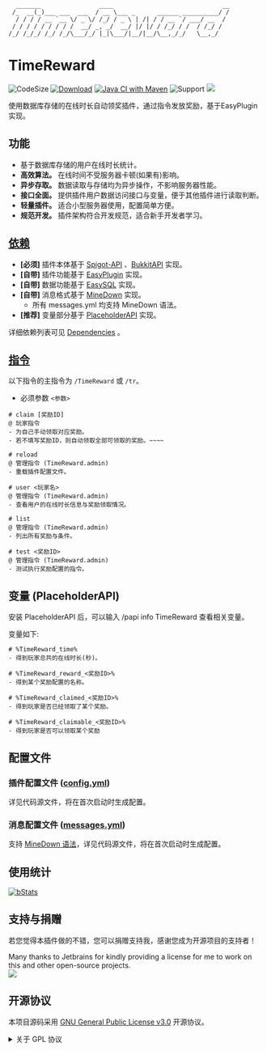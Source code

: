 ```text
  _______                ____                              __
 /_  __(_)___ ___  ___  / __ \___ _      ______ __________/ /
  / / / / __ `__ \/ _ \/ /_/ / _ \ | /| / / __ `/ ___/ __  / 
 / / / / / / / / /  __/ _, _/  __/ |/ |/ / /_/ / /  / /_/ /  
/_/ /_/_/ /_/ /_/\___/_/ |_|\___/|__/|__/\__,_/_/   \__,_/   
```

# TimeReward

![CodeSize](https://img.shields.io/github/languages/code-size/carm-outsource/TimeReward)
[![Download](https://img.shields.io/github/downloads/carm-outsource/TimeReward/total)](https://github.com/carm-outsource/TimeReward/releases)
[![Java CI with Maven](https://github.com/CarmJos/TimeReward/actions/workflows/maven.yml/badge.svg?branch=master)](https://github.com/CarmJos/TimeReward/actions/workflows/maven.yml)
![Support](https://img.shields.io/badge/Minecraft-Java%201.8--Latest-yellow)
![](https://visitor-badge.glitch.me/badge?page_id=TimeReward.readme)

使用数据库存储的在线时长自动领奖插件，通过指令发放奖励，基于EasyPlugin实现。

## 功能

- 基于数据库存储的用户在线时长统计。
- **高效算法。** 在线时间不受服务器卡顿(如果有)影响。
- **异步存取。** 数据读取与存储均为异步操作，不影响服务器性能。
- **接口全面。** 提供插件用户数据访问接口与变量，便于其他插件进行读取判断。
- **轻量插件。** 适合小型服务器使用，配置简单方便。
- **规范开发。** 插件架构符合开发规范，适合新手开发者学习。

## [依赖](https://github.com/CarmJos/TimeReward/network/dependencies)

- **[必须]** 插件本体基于 [Spigot-API](https://hub.spigotmc.org/stash/projects/SPIGOT) 、[BukkitAPI](http://bukkit.org/) 实现。
- **[自带]** 插件功能基于 [EasyPlugin](https://github.com/CarmJos/EasyPlugin) 实现。
- **[自带]** 数据功能基于 [EasySQL](https://github.com/CarmJos/EasySQL) 实现。
- **[自带]** 消息格式基于 [MineDown](https://github.com/Phoenix616/MineDown) 实现。
    - 所有 messages.yml 均支持 MineDown 语法。
- **[推荐]** 变量部分基于 [PlaceholderAPI](https://www.spigotmc.org/resources/6245/) 实现。

详细依赖列表可见 [Dependencies](https://github.com/CarmJos/TimeReward/network/dependencies) 。

## [指令](src/main/resources/plugin.yml)

以下指令的主指令为 `/TimeReward` 或 `/tr`。

- 必须参数 `<参数>`

```text
# claim [奖励ID]
@ 玩家指令
- 为自己手动领取对应奖励。
- 若不填写奖励ID，则自动领取全部可领取的奖励。~~~~

# reload
@ 管理指令 (TimeReward.admin)
- 重载插件配置文件。

# user <玩家名>
@ 管理指令 (TimeReward.admin)
- 查看用户的在线时长信息与奖励领取情况。

# list
@ 管理指令 (TimeReward.admin)
- 列出所有奖励与条件。

# test <奖励ID>
@ 管理指令 (TimeReward.admin)
- 测试执行奖励配置的指令。
```

## 变量 (PlaceholderAPI)

安装 PlaceholderAPI 后，可以输入 /papi info TimeReward 查看相关变量。

变量如下:

```text
# %TimeReward_time%
- 得到玩家总共的在线时长(秒)。

# %TimeReward_reward_<奖励ID>%
- 得到某个奖励配置的名称。

# %TimeReward_claimed_<奖励ID>%
- 得到玩家是否已经领取了某个奖励。

# %TimeReward_claimable_<奖励ID>%
- 得到玩家是否可以领取某个奖励 
```

## 配置文件

### 插件配置文件 ([config.yml](src/main/java/cc/carm/plugin/timereward/conf/PluginConfig.java))

详见代码源文件，将在首次启动时生成配置。

### 消息配置文件 ([messages.yml](src/main/java/cc/carm/plugin/timereward/conf/PluginMessages.java))

支持 [MineDown 语法](https://wiki.phoenix616.dev/library:minedown:syntax)，详见代码源文件，将在首次启动时生成配置。

## 使用统计

[![bStats](https://bstats.org/signatures/bukkit/TimeReward.svg)](https://bstats.org/plugin/bukkit/TimeReward/14505)

## 支持与捐赠

若您觉得本插件做的不错，您可以捐赠支持我，感谢您成为开源项目的支持者！

Many thanks to Jetbrains for kindly providing a license for me to work on this and other open-source projects.  
[![](https://resources.jetbrains.com/storage/products/company/brand/logos/jb_beam.svg)](https://www.jetbrains.com/?from=https://github.com/CarmJos/UserPrefix)

## 开源协议
本项目源码采用 [GNU General Public License v3.0](https://opensource.org/licenses/GPL-3.0) 开源协议。

<details>
<summary>关于 GPL 协议</summary>

> GNU General Public Licence (GPL) 有可能是开源界最常用的许可模式。GPL 保证了所有开发者的权利，同时为使用者提供了足够的复制，分发，修改的权利：
>
> #### 可自由复制
> 你可以将软件复制到你的电脑，你客户的电脑，或者任何地方。复制份数没有任何限制。
> #### 可自由分发
> 在你的网站提供下载，拷贝到U盘送人，或者将源代码打印出来从窗户扔出去（环保起见，请别这样做）。
> #### 可以用来盈利
> 你可以在分发软件的时候收费，但你必须在收费前向你的客户提供该软件的 GNU GPL 许可协议，以便让他们知道，他们可以从别的渠道免费得到这份软件，以及你收费的理由。
> #### 可自由修改
> 如果你想添加或删除某个功能，没问题，如果你想在别的项目中使用部分代码，也没问题，唯一的要求是，使用了这段代码的项目也必须使用 GPL 协议。
>
> 需要注意的是，分发的时候，需要明确提供源代码和二进制文件，另外，用于某些程序的某些协议有一些问题和限制，你可以看一下 @PierreJoye 写的 Practical Guide to GPL Compliance 一文。使用 GPL 协议，你必须在源代码代码中包含相应信息，以及协议本身。
>
> *以上文字来自 [五种开源协议GPL,LGPL,BSD,MIT,Apache](https://www.oschina.net/question/54100_9455) 。*
</details>


